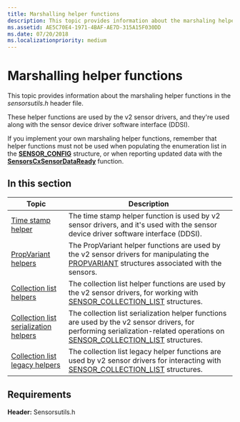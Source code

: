 ```yaml
---
title: Marshalling helper functions
description: This topic provides information about the marshaling helper functions in the sensorsutils.h header file.
ms.assetid: AE5C70E4-1971-4BAF-AE7D-315A15F030DD
ms.date: 07/20/2018
ms.localizationpriority: medium
---
```


# Marshalling helper functions


This topic provides information about the marshaling helper functions in the *sensorsutils.h* header file.

These helper functions are used by the v2 sensor drivers, and they're used along with the sensor device driver software interface (DDSI).

If you implement your own marshaling helper functions, remember that helper functions must not be used when populating the enumeration list in the [**SENSOR\_CONFIG**](https://docs.microsoft.com/windows-hardware/drivers/ddi/sensorscx/ns-sensorscx-_sensor_config) structure, or when reporting updated data with the [**SensorsCxSensorDataReady**](https://docs.microsoft.com/windows-hardware/drivers/ddi/sensorscx/nf-sensorscx-sensorscxsensordataready) function.

## In this section


|Topic|Description|
|--|--|
|[Time stamp helper](timestamp-helper.md)|The time stamp helper function is used by v2 sensor drivers, and it's used with the sensor device driver software interface (DDSI).|
|[PropVariant helpers](propvariant-helpers.md)|The PropVariant helper functions are used by the v2 sensor drivers for manipulating the [PROPVARIANT](https://docs.microsoft.com/windows/desktop/api/propidl/ns-propidl-tagpropvariant) structures associated with the sensors.|
|[Collection list helpers](collection-list-helpers.md)|The collection list helper functions are used by the v2 sensor drivers, for working with [SENSOR_COLLECTION_LIST](https://docs.microsoft.com/windows-hardware/drivers/ddi/sensorsdef/ns-sensorsdef-sensor_collection_list) structures.|
|[Collection list serialization helpers](collection-list-serialization-helpers.md)|The collection list serialization helper functions are used by the v2 sensor drivers, for performing serialization-related operations on [SENSOR_COLLECTION_LIST](https://docs.microsoft.com/windows-hardware/drivers/ddi/sensorsdef/ns-sensorsdef-sensor_collection_list) structures.|
|[Collection list legacy helpers](collection-list-legacy-helpers.md)|The collection list legacy helper functions are used by v2 sensor drivers for interacting with [SENSOR_COLLECTION_LIST](https://docs.microsoft.com/windows-hardware/drivers/ddi/sensorsdef/ns-sensorsdef-sensor_collection_list) structures.|

 

## Requirements


**Header:** Sensorsutils.h

 

 





